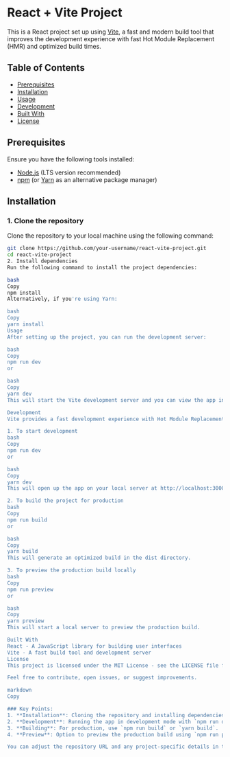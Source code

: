 # React + Vite Project

This is a React project set up using [Vite](https://vitejs.dev/), a fast and modern build tool that improves the development experience with fast Hot Module Replacement (HMR) and optimized build times.

## Table of Contents

- [Prerequisites](#prerequisites)
- [Installation](#installation)
- [Usage](#usage)
- [Development](#development)
- [Built With](#built-with)
- [License](#license)

## Prerequisites

Ensure you have the following tools installed:

- [Node.js](https://nodejs.org/) (LTS version recommended)
- [npm](https://www.npmjs.com/) (or [Yarn](https://yarnpkg.com/) as an alternative package manager)

## Installation

### 1. Clone the repository

Clone the repository to your local machine using the following command:

```bash
git clone https://github.com/your-username/react-vite-project.git
cd react-vite-project
2. Install dependencies
Run the following command to install the project dependencies:

bash
Copy
npm install
Alternatively, if you're using Yarn:

bash
Copy
yarn install
Usage
After setting up the project, you can run the development server:

bash
Copy
npm run dev
or

bash
Copy
yarn dev
This will start the Vite development server and you can view the app in your browser at http://localhost:3000.

Development
Vite provides a fast development experience with Hot Module Replacement (HMR), so when you make changes to the code, the changes will automatically reflect in the browser without needing a page reload.

1. To start development
bash
Copy
npm run dev
or

bash
Copy
yarn dev
This will open up the app on your local server at http://localhost:3000.

2. To build the project for production
bash
Copy
npm run build
or

bash
Copy
yarn build
This will generate an optimized build in the dist directory.

3. To preview the production build locally
bash
Copy
npm run preview
or

bash
Copy
yarn preview
This will start a local server to preview the production build.

Built With
React - A JavaScript library for building user interfaces
Vite - A fast build tool and development server
License
This project is licensed under the MIT License - see the LICENSE file for details.

Feel free to contribute, open issues, or suggest improvements.

markdown
Copy

### Key Points:
1. **Installation**: Cloning the repository and installing dependencies using `npm install` or `yarn install`.
2. **Development**: Running the app in development mode with `npm run dev` or `yarn dev`.
3. **Building**: For production, use `npm run build` or `yarn build`.
4. **Preview**: Option to preview the production build using `npm run preview` or `yarn preview`.

You can adjust the repository URL and any project-specific details in the README as needed.
